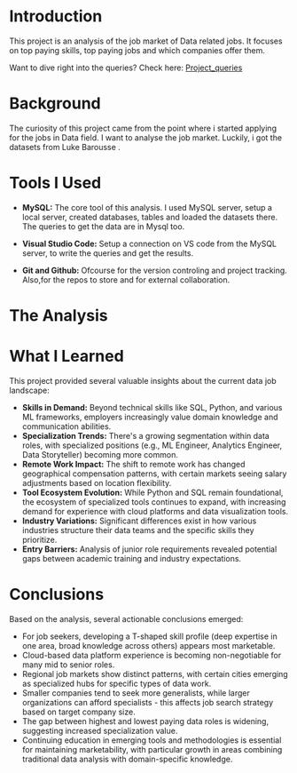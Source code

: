 # Introduction
This project is an analysis of the job market of Data related jobs. It focuses on top paying skills, top paying jobs and which companies offer them. 

Want to dive right into the queries? Check here: [Project_queries](/Queries_sql_project_complex/)

# Background
The curiosity of this project came from the point where i started applying for the jobs in Data field. I want to analyse the job market. Luckily, i got the datasets from Luke Barousse
.

# Tools I Used
- **MySQL:** The core tool of this analysis. I used MySQL server, setup a local server, created databases, tables and loaded the datasets there. The queries to get the data are in Mysql too.

- **Visual Studio Code:** Setup a connection on VS code from the MySQL server, to write the queries and get the results. 

- **Git and Github:** Ofcourse for the version controling and project tracking. Also,for the repos to store and for external collaboration. 


# The Analysis


# What I Learned
This project provided several valuable insights about the current data job landscape:

- **Skills in Demand:** Beyond technical skills like SQL, Python, and various ML frameworks, employers increasingly value domain knowledge and communication abilities.
- **Specialization Trends:** There's a growing segmentation within data roles, with specialized positions (e.g., ML Engineer, Analytics Engineer, Data Storyteller) becoming more common.
- **Remote Work Impact:** The shift to remote work has changed geographical compensation patterns, with certain markets seeing salary adjustments based on location flexibility.
- **Tool Ecosystem Evolution:** While Python and SQL remain foundational, the ecosystem of specialized tools continues to expand, with increasing demand for experience with cloud platforms and data visualization tools.
- **Industry Variations:** Significant differences exist in how various industries structure their data teams and the specific skills they prioritize.
- **Entry Barriers:** Analysis of junior role requirements revealed potential gaps between academic training and industry expectations.

# Conclusions

Based on the analysis, several actionable conclusions emerged:

- For job seekers, developing a T-shaped skill profile (deep expertise in one area, broad knowledge across others) appears most marketable.
- Cloud-based data platform experience is becoming non-negotiable for many mid to senior roles.
- Regional job markets show distinct patterns, with certain cities emerging as specialized hubs for specific types of data work.
- Smaller companies tend to seek more generalists, while larger organizations can afford specialists - this affects job search strategy based on target company size.
- The gap between highest and lowest paying data roles is widening, suggesting increased specialization value.
- Continuing education in emerging tools and methodologies is essential for maintaining marketability, with particular growth in areas combining traditional data analysis with domain-specific knowledge.